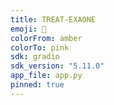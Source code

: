 ```yaml
---
title: TREAT-EXAONE
emoji: 🥤
colorFrom: amber
colorTo: pink
sdk: gradio
sdk_version: "5.11.0"
app_file: app.py
pinned: true
---
```


